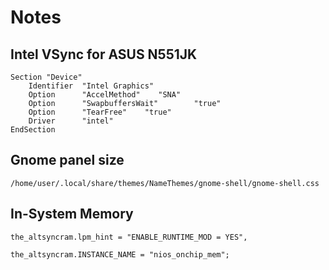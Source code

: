 # Notes

## Intel VSync for ASUS N551JK
    Section "Device"
        Identifier  "Intel Graphics"
        Option      "AccelMethod"    "SNA"
        Option      "SwapbuffersWait"        "true"
        Option      "TearFree"    "true"
        Driver      "intel"
    EndSection
    
## Gnome panel size
`/home/user/.local/share/themes/NameThemes/gnome-shell/gnome-shell.css`

## In-System Memory
`the_altsyncram.lpm_hint = "ENABLE_RUNTIME_MOD = YES",`

`the_altsyncram.INSTANCE_NAME = "nios_onchip_mem";`
